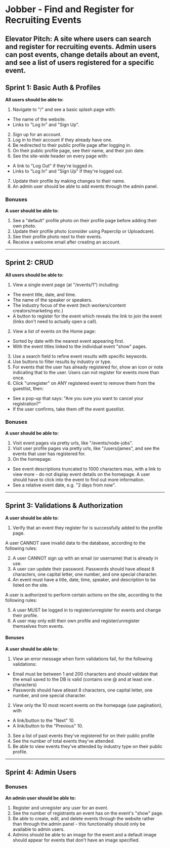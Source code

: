 # Jobber - Find and Register for Recruiting Events

**Elevator Pitch:** A site where users can search and register for recruiting events. Admin users can post events, change details about an event, and see a list of users registered for a specific event.
---

## Sprint 1: Basic Auth & Profiles

**All users should be able to:**

1. Navigate to "/" and see a basic splash page with:

- The name of the website.
- Links to "Log In" and "Sign Up".

2. Sign up for an account.
3. Log in to their account if they already have one.
4. Be redirected to their public profile page after logging in.
5. On their public profile page, see their name, and their join date.
6. See the site-wide header on every page with:

- A link to "Log Out" if they're logged in.
- Links to "Log In" and "Sign Up" if they're logged out.

7. Update their profile by making changes to their name.
8. An admin user should be able to add events through the admin panel.

### Bonuses

**A user should be able to:**

1. See a "default" profile photo on their profile page before adding their own photo.
2. Update their profile photo (consider using Paperclip or Uploadcare).
3. See their profile photo next to their events.
4. Receive a welcome email after creating an account.

---

## Sprint 2: CRUD

**All users should be able to:**

1. View a single event page (at "/events/1") including:

- The event title, date, and time.
- The name of the speaker or speakers.
- The industry focus of the event (tech workers/content creators/marketing etc.)
- A button to register for the event which reveals the link to join the event (links don't need to actually open a call).

2. View a list of events on the Home page:

- Sorted by date with the nearest event appearing first.
- With the event titles linked to the individual event "show" pages.

3. Use a search field to refine event results with specific keywords.
4. Use buttons to filter results by industry or type.
5. For events that the user has already registered for, show an icon or note indicating that to the user. Users can not register for events more than once.
6. Click "unregister" on ANY registered event to remove them from the guestlist, then:

- See a pop-up that says: "Are you sure you want to cancel your registration?"
- If the user confirms, take them off the event guestlist.

### Bonuses

**A user should be able to:**

1. Visit event pages via pretty urls, like "/events/node-jobs".
2. Visit user profile pages via pretty urls, like "/users/james", and see the events that user has registered for.
3. On the homepage:

- See event descriptions truncated to 1000 characters max, with a link to view more - do not display event details on the homepage. A user should have to click into the event to find out more information.
- See a relative event date, e.g. "2 days from now".

---

## Sprint 3: Validations & Authorization

**A user should be able to:**

1. Verify that an event they register for is successfully added to the profile page.

A user CANNOT save invalid data to the database, according to the following rules:

2. A user CANNOT sign up with an email (or username) that is already in use.
3. A user can update their password. Passwords should have atleast 8 characters, one capital letter, one number, and one special character.
4. An event must have a title, date, time, speaker, and description to be listed on the site.

A user is authorized to perform certain actions on the site, according to the following rules:

5. A user MUST be logged in to register/unregister for events and change their profile.
6. A user may only edit their own profile and register/unregister themselves from events.

#### Bonuses

**A user should be able to:**

1. View an error message when form validations fail, for the following validations:

- Email must be between 1 and 200 characters and should validate that the email saved to the DB is valid (contains one @ and at least one . characters)
- Passwords should have atleast 8 characters, one capital letter, one number, and one special character.

2. View only the 10 most recent events on the homepage (use pagination), with

- A link/button to the "Next" 10.
- A link/button to the "Previous" 10.

3. See a list of past events they've registered for on their public profile
4. See the number of total events they've attended.
5. Be able to view events they've attended by industry type on their public profile.

---

## Sprint 4: Admin Users

### Bonuses

**An admin user should be able to:**

1. Register and unregister any user for an event.
2. See the number of registrants an event has on the event's "show" page.
3. Be able to create, edit, and delete events through the website rather than through the admin panel - this functionality should only be available to admin users.
4. Admins should be able to an image for the event and a default image should appear for events that don't have an image specified.
